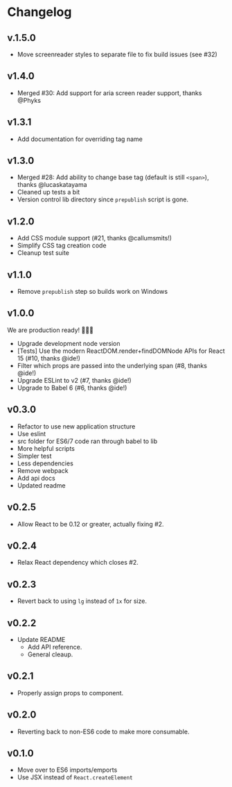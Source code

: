 # Changelog

## v.1.5.0

- Move screenreader styles to separate file to fix build issues (see #32)

## v1.4.0

- Merged #30: Add support for aria screen reader support, thanks @Phyks

## v1.3.1

- Add documentation for overriding tag name

## v1.3.0

- Merged #28: Add ability to change base tag (default is still `<span>`), thanks @lucaskatayama
- Cleaned up tests a bit
- Version control lib directory since `prepublish` script is gone.

## v1.2.0

- Add CSS module support (#21, thanks @callumsmits!)
- Simplify CSS tag creation code
- Cleanup test suite

## v1.1.0

- Remove `prepublish` step so builds work on Windows

## v1.0.0

We are production ready! 😬🤘🎉

- Upgrade development node version
- [Tests] Use the modern ReactDOM.render+findDOMNode APIs for React 15 (#10, thanks @ide!)
- Filter which props are passed into the underlying span (#8, thanks @ide!)
- Upgrade ESLint to v2 (#7, thanks @ide!)
- Upgrade to Babel 6 (#6, thanks @ide!)

## v0.3.0

- Refactor to use new application structure
- Use eslint
- src folder for ES6/7 code ran through babel to lib
- More helpful scripts
- Simpler test
- Less dependencies
- Remove webpack
- Add api docs
- Updated readme

## v0.2.5

- Allow React to be 0.12 or greater, actually fixing #2.

## v0.2.4

- Relax React dependency which closes #2.

## v0.2.3

- Revert back to using `lg` instead of `1x` for size.

## v0.2.2

- Update README
  - Add API reference.
  - General cleaup.

## v0.2.1

- Properly assign props to component.

## v0.2.0

- Reverting back to non-ES6 code to make more consumable.

## v0.1.0

- Move over to ES6 imports/emports
- Use JSX instead of `React.createElement`
